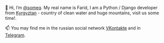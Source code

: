 👋 Hi, I’m [@someq](https://github.com/someq). My real name is Farid, I am a Python / Django developer from [Kyrgyztan](https://en.wikipedia.org/wiki/Kyrgyzstan) - country of clean water and huge mountains, visit us some time!.

📫 You may find me in the russian social network [VKontakte](https://vk.com/hzsom_1) and in [Telegram](https://t.me/Hzom1).

<!---
someq/someq is a ✨ special ✨ repository because its `README.md` (this file) appears on your GitHub profile.
You can click the Preview link to take a look at your changes.
--->
